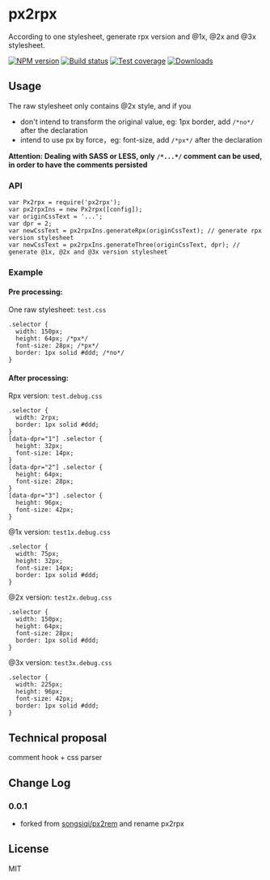 # px2rpx

According to one stylesheet, generate rpx version and @1x, @2x and @3x stylesheet.

[![NPM version][npm-image]][npm-url]
[![Build status][travis-image]][travis-url]
[![Test coverage][coveralls-image]][coveralls-url]
[![Downloads][downloads-image]][downloads-url]

[npm-image]: https://img.shields.io/npm/v/@megalo/px2rpx.svg?style=flat-square
[npm-url]: https://npmjs.org/package/@megalo/px2rpx
[travis-image]: https://img.shields.io/travis/megalojs/megalo-px2rpx.svg?style=flat-square
[travis-url]: https://travis-ci.org/megalojs/megalo-px2rpx
[coveralls-image]: https://img.shields.io/coveralls/megalojs/megalo-px2rpx.svg?style=flat-square
[coveralls-url]: https://coveralls.io/r/megalojs/megalo-px2rpx
[downloads-image]: http://img.shields.io/npm/dm/@megalo/px2rpx.svg?style=flat-square
[downloads-url]: https://npmjs.org/package/@megalo/px2rpx


## Usage

The raw stylesheet only contains @2x style, and if you

* don't intend to transform the original value, eg: 1px border, add `/*no*/` after the declaration
* intend to use px by force，eg: font-size, add `/*px*/` after the declaration

**Attention: Dealing with SASS or LESS, only `/*...*/` comment can be used, in order to have the comments persisted**


### API

```
var Px2rpx = require('px2rpx');
var px2rpxIns = new Px2rpx([config]);
var originCssText = '...';
var dpr = 2;
var newCssText = px2rpxIns.generateRpx(originCssText); // generate rpx version stylesheet
var newCssText = px2rpxIns.generateThree(originCssText, dpr); // generate @1x, @2x and @3x version stylesheet
```

### Example

#### Pre processing:

One raw stylesheet: `test.css`

```
.selector {
  width: 150px;
  height: 64px; /*px*/
  font-size: 28px; /*px*/
  border: 1px solid #ddd; /*no*/
}
```

#### After processing:

Rpx version: `test.debug.css`

```
.selector {
  width: 2rpx;
  border: 1px solid #ddd;
}
[data-dpr="1"] .selector {
  height: 32px;
  font-size: 14px;
}
[data-dpr="2"] .selector {
  height: 64px;
  font-size: 28px;
}
[data-dpr="3"] .selector {
  height: 96px;
  font-size: 42px;
}
```

@1x version: `test1x.debug.css`

```
.selector {
  width: 75px;
  height: 32px;
  font-size: 14px;
  border: 1px solid #ddd;
}
```

@2x version: `test2x.debug.css`

```
.selector {
  width: 150px;
  height: 64px;
  font-size: 28px;
  border: 1px solid #ddd;
}
```

@3x version: `test3x.debug.css`

```
.selector {
  width: 225px;
  height: 96px;
  font-size: 42px;
  border: 1px solid #ddd;
}
```

## Technical proposal

comment hook + css parser

## Change Log

### 0.0.1

* forked from [songsiqi/px2rem](https://github.com/songsiqi/px2rem) and rename px2rpx

## License

MIT
